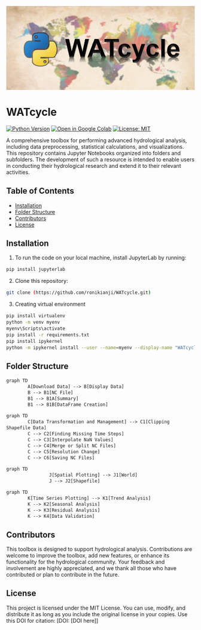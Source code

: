 ![Image: Python Logo](https://github.com/ronikianji/WATcycle/blob/5d731b06376360baad7d824a21a7ce91fd338602/assets/Cover%20Image.jpg)
# WATcycle

[![Python Version](https://img.shields.io/badge/python-3.8-blue)](https://www.python.org/downloads/release/python-380/)
[![Open in Google Colab](https://colab.research.google.com/assets/colab-badge.svg)](https://colab.research.google.com/github/ronikianji/WATcycle)
[![License: MIT](https://img.shields.io/badge/License-MIT-yellow.svg)](https://github.com/ronikianji/WATcycle/blob/1338c4fb71dde76a90d6fe632918d0dcc35b1b5c/LICENSE)

A comprehensive toolbox for performing advanced hydrological analysis, including data preprocessing, statistical calculations, and visualizations. 
This repository contains Jupyter Notebooks organized into folders and subfolders. The development of such a resource is intended to enable users in conducting their hydrological research and extend it to their relevant activities.

## Table of Contents
- [Installation](#installation)
- [Folder Structure](#folder-structure)
- [Contributors](#contributors)
- [License](#license)

## Installation
1. To run the code on your local machine, install JupyterLab by running:
```bash
pip install jupyterlab
```
2. Clone this repository: 
```bash
git clone (https://github.com/ronikianji/WATcycle.git)
```
3. Creating virtual environment
```bash
pip install virtualenv
python -m venv myenv
myenv\Scripts\activate 
pip install -r requirements.txt
pip install ipykernel
python -m ipykernel install --user --name=myenv --display-name "WATcycle"
```

## Folder Structure
```mermaid
graph TD
        A[Download Data] --> B[Display Data]
        B --> B1[NC File]
        B1 --> B1A[Summary]
        B1 --> B1B[DataFrame Creation]
```
```mermaid
graph TD
        C[Data Transformation and Management] --> C1[Clipping Shapefile Data]
        C --> C2[Finding Missing Time Steps]
        C --> C3[Interpolate NaN Values]
        C --> C4[Merge or Split NC Files]
        C --> C5[Resolution Change]
        C --> C6[Saving NC Files]
```
```mermaid
graph TD
                J[Spatial Plotting] --> J1[World]
                J --> J2[Shapefile]
```
```mermaid
graph TD
        K[Time Series Plotting] --> K1[Trend Analysis]
        K --> K2[Seasonal Analysis]
        K --> K3[Residual Analysis]
        K --> K4[Data Validation]
```

## Contributors
This toolbox is designed to support hydrological analysis. Contributions are welcome to improve the toolbox, add new features, or enhance its functionality for the hydrological community. 
Your feedback and involvement are highly appreciated, and we thank all those who have contributed or plan to contribute in the future.

## License
This project is licensed under the MIT License. You can use, modify, and distribute it as long as you include the original license in your copies. 
Use this DOI for citation: [DOI: [DOI here]]
